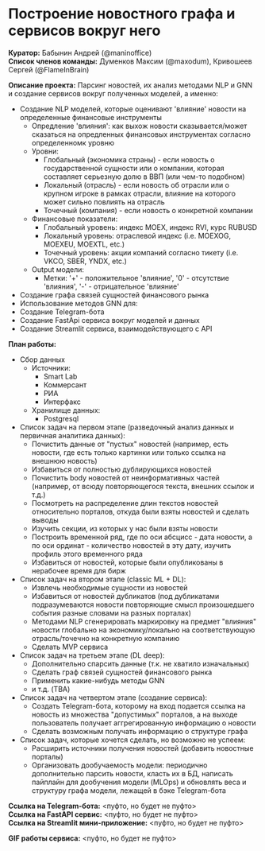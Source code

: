 # Построение новостного графа и сервисов вокруг него


**Куратор:** Бабынин Андрей (@maninoffice)  
**Список членов команды:** Думенков Максим (@maxodum), Кривошеев Сергей (@FlameInBrain)  

**Описание проекта:** Парсинг новостей, их анализ методами NLP и GNN и создание сервисов вокруг полученных моделей, а именно:
* Создание NLP моделей, которые оценивают 'влияние' новости на определенные финансовые инструменты 
  - Опредление 'влияния': как выхож новости сказывается/может сказаться на опредленных финансовых инструментах согласно определенномк уровню
  - Уровни:
    * Глобальный (экономика страны) - если новость о государственной сущности или о компании, которая составляет серьезную долю в ВВП (или чем-то подобном)
    * Локальный (отрасль) - если новость об отрасли или о крупном игроке в рамках отрасли, влияние на которого может сильно повлиять на отрасль
    * Точечный (компания) - если новость о конкретной компании
  - Финансовые показатели:
    * Глобальный уровень: индекс MOEX, индекс RVI, курс RUBUSD
    * Локальный уровень: отраслевой индекс (i.e. MOEXOG, MOEXEU, MOEXTL, etc.)
    * Точечный уровень: акции компаний согласно тикету (i.e. VKCO, SBER, YNDX, etc.)
  - Output модели: 
    * Метки: '+' - положительное 'влияние', '0' - отсутствие 'влияния', '-' - отрицательное 'влияние'
* Создание графа связей сущностей финансового рынка 
* Использование методов GNN для: <TBA>
* Создание Telegram-бота
* Создание FastApi сервиса вокруг моделей и данных
* Создание Streamlit сервиса, взаимодействующего с API 

**План работы:**
* Сбор данных
  - Источники:
    * Smart Lab
    * Коммерсант
    * РИА
    * Интерфакс
  - Хранилище данных: 
    * Postgresql   
* Список задач на первом этапе (разведочный анализ данных и первичная аналитика данных):   
  - Почистить данные от "пустых" новостей (например, есть новости, где есть только картинки или только ссылка на внешнюю новость)    
  - Избавиться от полностью дублирующихся новостей   
  - Почистить body новостей от неинформативных частей     (например, от всюду повторяющегося текста, внешних ссылок и т.д.)    
  - Посмотреть на распределение длин текстов новостей относительно порталов, откуда были взяты новостей и сделать выводы   
  - Изучить секции, из которых у нас были взяты новости   
  - Построить временной ряд, где по оси абсцисс - дата новости, а по оси ординат - количество новостей в эту дату, изучить профиль этого временного ряда   
  - Избавиться от новостей, которые были опубликованы в нерабочее время для бирж    
* Список задач на втором этапе (classic ML + DL):
  - Извлечь необходимые сущности из новостей   
  - Избавиться от новостей дубликатов (под дубликатами подразумеваются новости повторяющие смысл произошедшего события разные словами на разных порталах)   
  - Методами NLP сгенерировать маркировку на предмет "влияния" новости глобально на экономику/локально на соответствующую отрасль/точечно на конкретную компанию 
  - Сделать MVP сервиса   
* Список задач на третьем этапе (DL deep):
  - Дополнительно спарсить данные (т.к. не хватило изначальных)
  - Сделать граф связей сущностей финансового рынка 
  - Применить какие-нибудь методы GNN
  - и т.д. (TBA)
* Список задач на четвертом этапе (создание сервиса):
  - Создать Telegram-бота, которому на вход подается ссылка на новость из множества "допустимых" порталов, а на выходе пользователь получает аггрегированную информацию о новости
  - Сделать возможным получать информацию о структуре графа
* Список задач, которые хочется сделать, но возможно не успеем:
  - Расширить источники получения новостей (добавить новостные порталы)    
  - Организовать дообучаемость модели: периодично дополнительно парсить новости, класть их в БД, написать пайплайн для дообучения модели (MLOps) и обновлять веса и структуру графа модели, лежащей в бэке Telegram-бота    

**Ссылка на Telegram-бота:** <пуфто, но будет не пуфто>   
**Ссылка на FastAPI сервис:** <пуфто, но будет не пуфто>   
**Ссылка на Streamlit мини-приложение:** <пуфто, но будет не пуфто>   

**GIF работы сервиса:** <пуфто, но будет не пуфто>   
